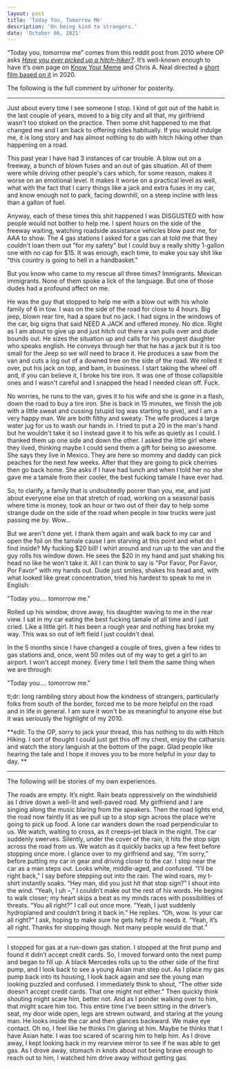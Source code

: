 ```yaml
---
layout: post
title: 'Today You, Tomorrow Me'
description: 'On being kind to strangers.'
date: 'October 06, 2021'
---
```


“Today you, tomorrow me” comes from this reddit post from 2010 where OP asks [*Have you ever picked up a hitch-hiker?*](https://www.reddit.com/r/AskReddit/comments/elal2/have_you_ever_picked_up_a_hitchhiker/c18z0z2/). It’s well-known enough to have it’s own page on [Know Your Meme](https://knowyourmeme.com/memes/today-you-tomorrow-me) and Chris A. Neal directed a [short film based on it](https://vimeo.com/383770875) in 2020.

The following is the full comment by u/rhoner for posterity.

---

Just about every time I see someone I stop. I kind of got out of the habit in the last couple of years, moved to a big city and all that, my girlfriend wasn't too stoked on the practice. Then some shit happened to me that changed me and I am back to offering rides habitually. If you would indulge me, it is long story and has almost nothing to do with hitch hiking other than happening on a road.

This past year I have had 3 instances of car trouble. A blow out on a freeway, a bunch of blown fuses and an out of gas situation. All of them were while driving other people's cars which, for some reason, makes it worse on an emotional level. It makes it worse on a practical level as well, what with the fact that I carry things like a jack and extra fuses in my car, and know enough not to park, facing downhill, on a steep incline with less than a gallon of fuel.

Anyway, each of these times this shit happened I was DISGUSTED with how people would not bother to help me. I spent hours on the side of the freeway waiting, watching roadside assistance vehicles blow past me, for AAA to show. The 4 gas stations I asked for a gas can at told me that they couldn't loan them out "for my safety" but I could buy a really shitty 1-gallon one with no cap for $15. It was enough, each time, to make you say shit like "this country is going to hell in a handbasket."

But you know who came to my rescue all three times? Immigrants. Mexican immigrants. None of them spoke a lick of the language. But one of those dudes had a profound affect on me.

He was the guy that stopped to help me with a blow out with his whole family of 6 in tow. I was on the side of the road for close to 4 hours. Big jeep, blown rear tire, had a spare but no jack. I had signs in the windows of the car, big signs that said NEED A JACK and offered money. No dice. Right as I am about to give up and just hitch out there a van pulls over and dude bounds out. He sizes the situation up and calls for his youngest daughter who speaks english. He conveys through her that he has a jack but it is too small for the Jeep so we will need to brace it. He produces a saw from the van and cuts a log out of a downed tree on the side of the road. We rolled it over, put his jack on top, and bam, in business. I start taking the wheel off and, if you can believe it, I broke his tire iron. It was one of those collapsible ones and I wasn't careful and I snapped the head I needed clean off. Fuck.

No worries, he runs to the van, gives it to his wife and she is gone in a flash, down the road to buy a tire iron. She is back in 15 minutes, we finish the job with a little sweat and cussing (stupid log was starting to give), and I am a very happy man. We are both filthy and sweaty. The wife produces a large water jug for us to wash our hands in. I tried to put a 20 in the man's hand but he wouldn't take it so I instead gave it to his wife as quietly as I could. I thanked them up one side and down the other. I asked the little girl where they lived, thinking maybe I could send them a gift for being so awesome. She says they live in Mexico. They are here so mommy and daddy can pick peaches for the next few weeks. After that they are going to pick cherries then go back home. She asks if I have had lunch and when I told her no she gave me a tamale from their cooler, the best fucking tamale I have ever had.

So, to clarify, a family that is undoubtedly poorer than you, me, and just about everyone else on that stretch of road, working on a seasonal basis where time is money, took an hour or two out of their day to help some strange dude on the side of the road when people in tow trucks were just passing me by. Wow...

But we aren't done yet. I thank them again and walk back to my car and open the foil on the tamale cause I am starving at this point and what do I find inside? My fucking $20 bill! I whirl around and run up to the van and the guy rolls his window down. He sees the $20 in my hand and just shaking his head no like he won't take it. All I can think to say is "Por Favor, Por Favor, Por Favor" with my hands out. Dude just smiles, shakes his head and, with what looked like great concentration, tried his hardest to speak to me in English:

"Today you.... tomorrow me."

Rolled up his window, drove away, his daughter waving to me in the rear view. I sat in my car eating the best fucking tamale of all time and I just cried. Like a little girl. It has been a rough year and nothing has broke my way. This was so out of left field I just couldn't deal.

In the 5 months since I have changed a couple of tires, given a few rides to gas stations and, once, went 50 miles out of my way to get a girl to an airport. I won't accept money. Every time I tell them the same thing when we are through:

"Today you.... tomorrow me."

tl;dr: long rambling story about how the kindness of strangers, particularly folks from south of the border, forced me to be more helpful on the road and in life in general. I am sure it won't be as meaningful to anyone else but it was seriously the highlight of my 2010.

**edit: To the OP, sorry to jack your thread, this has nothing to do with Hitch Hiking. I sort of thought I could just get this off my chest, enjoy the catharsis and watch the story languish at the bottom of the page. Glad people like hearing the tale and I hope it moves you to be more helpful in your day to day. **

---

The following will be stories of my own experiences.

The roads are empty. It’s night. Rain beats oppressively on the windshield as I drive down a well-lit and well-paved road. My girlfriend and I are singing along the music blaring from the speakers. Then the road lights end, the road now faintly lit as we pull up to a stop sign across the place we’re going to pick up food. A lone car wanders down the road perpendicular to us. We watch, waiting to cross, as it creeps–jet black in the night.
The car suddenly swerves. Silently, under the cover of the rain, it hits the stop sign across the road from us. We watch as it quickly backs up a few feet before stopping once more. I glance over to my girlfriend and say, “I’m sorry,” before putting my car in gear and driving closer to the car. I stop near the car as a man steps out. Looks white, middle-aged, and confused. “I’ll be right back,” I say before stepping out into the rain. The wind roars, my t-shirt instantly soaks. “Hey man, did you just hit that stop sign?” I shout into the wind. “Yeah, I uh –,” I couldn’t make out the rest of his words. He begins to walk closer; my heart skips a beat as my minds races with possibilities of threats. “You all right?” I call out once more. “Yeah, I just suddenly hydroplaned and couldn’t bring it back in.” He replies. “Oh, wow. Is your car all right?” I ask, hoping to make sure he gets help if he needs it. “Yeah, it’s all right. Thanks for stopping though. Not many people would do that.”

---

I stopped for gas at a run-down gas station. I stopped at the first pump and found it didn’t accept credit cards. So, I moved forward onto the next pump and began to fill up. A black Mercedes rolls up to the other side of the first pump, and I look back to see a young Asian man step out. As I place my gas pump back into its housing, I look back again and see the young man looking puzzled and confused.
I immediately think to shout, “The other side doesn’t accept credit cards. That one might not either.” Then quickly think shouting might scare him, better not. And as I ponder walking over to him, that might scare him too. This entire time I’ve been sitting in the driver’s seat, my door wide open, legs are strewn outward, and staring at the young man. He looks inside the car and then glances backward. We make eye contact. Oh no, I feel like he thinks I’m glaring at him. Maybe he thinks that I have Asian hate. I was too scared of scaring him to help him. As I drove away, I kept looking back in my rearview mirror to see if he was able to get gas. As I drove away, stomach in knots about not being brave enough to reach out to him, I watched him drive away without getting gas.